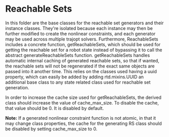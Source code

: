 # Reachable Sets

In this folder are the base classes for the reachable set generators and their instance classes.
They're isolated because each instance may then be further modified to create the nonlinear constraints, and each generator may be used across multiple trajopt solvers.
Furthermore, ReachableSets includes a concrete function, getReachableSets, which should be used for getting the reachable set for a robot state instead of bypassing it to call the abstract generateReachableSets function.
getReachableSets handles automatic internal caching of generated reachable sets, so that if wanted, the reachable sets will not be regenerated if the exact same objects are passed into it another time.
This relies on the classes used having a uuid property, which can easily be added by adding rtd.mixins.UUID an additional base class to any state related class used for reachable set generation.

In order to increase the cache size used for getReachableSets, the derived class should increase the value of cache_max_size.
To disable the cache, that value should be 0.
It is disabled by default.

**Note:** If a generated nonlinear constraint function is not atomic, in that it may change class properties, the cache for the generating RS class should be disabled by setting cache_max_size to 0.